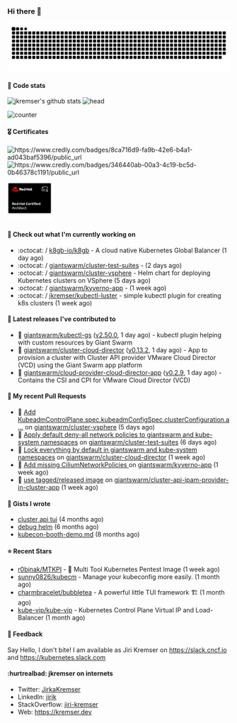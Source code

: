 ### Hi there 👋

<picture>
  <source media="(prefers-color-scheme: dark)" srcset="github-snake-dark.svg" />
  <source media="(prefers-color-scheme: light)" srcset="github-snake.svg" />
  <img alt="github-snake" src="github-snake.svg" />
</picture>

#### 📱 Code stats

![jkremser's github stats](https://github-readme-stats.vercel.app/api?username=jkremser&count_private=true&show_icons=true&hide_border=false&theme=tokyonight&title_color=5bcdec&bg_color=0d1117&border_radius=false) ![head](https://user-images.githubusercontent.com/535866/175570014-71166aaa-95f7-4a4f-869c-93a16481de4e.jpeg)



![counter](https://komarev.com/ghpvc/?username=jkremser&color=5bcdec&style=for-the-badge)

#### 🎖 Certificates
<p align="left">
    <a style="text-decoration: none !important;" href="https://www.credly.com/badges/8ca716d9-fa9b-42e6-b4a1-ad043baf5396/public_url">
        <img src="https://training.linuxfoundation.org/wp-content/uploads/2022/11/CKA.png" alt="https://www.credly.com/badges/8ca716d9-fa9b-42e6-b4a1-ad043baf5396/public_url" width="110" height="110"/>
    </a>
    <a style="text-decoration: none !important;" href="https://www.credly.com/badges/346440ab-00a3-4c19-bc5d-0b46378c1191/public_url">
        <img src="https://training.linuxfoundation.org/wp-content/uploads/2022/11/CKS.png" alt="https://www.credly.com/badges/346440ab-00a3-4c19-bc5d-0b46378c1191/public_url" width="110" height="110"/>
    </a>
    <a style="text-decoration: none !important;" href="https://rhtapps.redhat.com/verify/?certId=120-194-022">
        <img src="./rhca.png" alt="https://rhtapps.redhat.com/verify/?certId=120-194-022" width="100" height="100"/>
    </a>
</p>

#### 👷 Check out what I'm currently working on

- :octocat: / [k8gb-io/k8gb](https://github.com/k8gb-io/k8gb) - A cloud native Kubernetes Global Balancer (1 day ago)
- :octocat: / [giantswarm/cluster-test-suites](https://github.com/giantswarm/cluster-test-suites) -  (2 days ago)
- :octocat: / [giantswarm/cluster-vsphere](https://github.com/giantswarm/cluster-vsphere) - Helm chart for deploying Kubernetes clusters on VSphere (5 days ago)
- :octocat: / [giantswarm/kyverno-app](https://github.com/giantswarm/kyverno-app) -  (1 week ago)
- :octocat: / [jkremser/kubectl-luster](https://github.com/jkremser/kubectl-luster) - simple kubectl plugin for creating k8s clusters (1 week ago)

#### 🔭 Latest releases I've contributed to

- 🎉 [giantswarm/kubectl-gs](https://github.com/giantswarm/kubectl-gs) ([v2.50.0](https://github.com/giantswarm/kubectl-gs/releases/tag/v2.50.0), 1 day ago) - kubectl plugin helping with custom resources by Giant Swarm
- 🎉 [giantswarm/cluster-cloud-director](https://github.com/giantswarm/cluster-cloud-director) ([v0.13.2](https://github.com/giantswarm/cluster-cloud-director/releases/tag/v0.13.2), 1 day ago) - App to provision a cluster with Cluster API provider VMware Cloud Director (VCD) using the Giant Swarm app platform
- 🎉 [giantswarm/cloud-provider-cloud-director-app](https://github.com/giantswarm/cloud-provider-cloud-director-app) ([v0.2.9](https://github.com/giantswarm/cloud-provider-cloud-director-app/releases/tag/v0.2.9), 1 day ago) - Contains the CSI and CPI for VMware Cloud Director (VCD)

#### 🔨 My recent Pull Requests

- 💪 [Add KubeadmControlPlane.spec.kubeadmConfigSpec.clusterConfiguration.a…](https://github.com/giantswarm/cluster-vsphere/pull/130) on [giantswarm/cluster-vsphere](https://github.com/giantswarm/cluster-vsphere) (5 days ago)
- 💪 [Apply default deny-all network policies to giantswarm and kube-system namespaces](https://github.com/giantswarm/cluster-test-suites/pull/159) on [giantswarm/cluster-test-suites](https://github.com/giantswarm/cluster-test-suites) (6 days ago)
- 💪 [Lock everything by default in giantswarm and kube-system namespaces](https://github.com/giantswarm/cluster-cloud-director/pull/227) on [giantswarm/cluster-cloud-director](https://github.com/giantswarm/cluster-cloud-director) (1 week ago)
- 💪 [Add missing CiliumNetworkPolicies ](https://github.com/giantswarm/kyverno-app/pull/316) on [giantswarm/kyverno-app](https://github.com/giantswarm/kyverno-app) (1 week ago)
- 💪 [use tagged/released image](https://github.com/giantswarm/cluster-api-ipam-provider-in-cluster-app/pull/38) on [giantswarm/cluster-api-ipam-provider-in-cluster-app](https://github.com/giantswarm/cluster-api-ipam-provider-in-cluster-app) (1 week ago)

#### 📓 Gists I wrote

- [cluster api tui](https://gist.github.com/176c5bae04a9db8feea0f72217e8eff5) (4 months ago)
- [debug helm](https://gist.github.com/40bc6009eefdea63b57854becf8409a5) (6 months ago)
- [kubecon-booth-demo.md](https://gist.github.com/8ec12c94e4ff2fc8aa0ee0754363a035) (8 months ago)

#### ⭐ Recent Stars

- [r0binak/MTKPI](https://github.com/r0binak/MTKPI) - 🧰 Multi Tool Kubernetes Pentest Image  (1 week ago)
- [sunny0826/kubecm](https://github.com/sunny0826/kubecm) - Manage your kubeconfig more easily. (1 month ago)
- [charmbracelet/bubbletea](https://github.com/charmbracelet/bubbletea) - A powerful little TUI framework 🏗 (1 month ago)
- [kube-vip/kube-vip](https://github.com/kube-vip/kube-vip) - Kubernetes Control Plane Virtual IP and Load-Balancer (1 month ago)

#### 💬 Feedback

Say Hello, I don't bite! I am available as Jiri Kremser on https://slack.cncf.io and https://kubernetes.slack.com


#### :hurtrealbad: jkremser on internets

- Twitter: <a href="https://twitter.com/JirkaKremser">JirkaKremser</a>
- LinkedIn: <a href="https://www.linkedin.com/in/jirik/">jirik</a>
- StackOverflow: <a href="https://stackoverflow.com/users/1594980/jiri-kremser">jiri-kremser</a>
- Web: https://kremser.dev